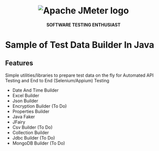 <h1 align="center"><img src="https://user-images.githubusercontent.com/26521948/72658109-63a1d400-39e7-11ea-9667-c652586b4508.png" alt="Apache JMeter logo" /></h1>
<h4 align="center">SOFTWARE TESTING ENTHUSIAST</h4>
<b></b>

# Sample of Test Data Builder In Java

## Features
Simple utilities/libraries to prepare test data on the fly for Automated API Testing and End to End (Selenium/Appium) Testing

- Date And Time Builder
- Excel Builder
- Json Builder
- Encryption Builder (To Do)
- Properties Builder
- Java Faker
- JFairy
- Csv Builder (To Do)
- Collection Builder
- Jdbc Builder (To Do)
- MongoDB Builder (To Do)